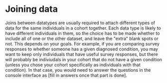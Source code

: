 # Joining data
Joins between datatypes are usually required to attach different types of data for the same individuals in a cohort together.
Each data type is likely to have different individuals in them, so the choice has to be made whether to include all of one or the other dataset, and leave the "extra" blank spots or not.
This depends on your goals.
For example, if you are comparing survey responses to whether someone has a given diagnosed condition, you may want to keep only individuals that have useful survey responses, but there will probably be indiviudals in your cohort that do not have a given condition (unless you chose your cohort specifically as individuals with that condition).
In that case, you would need to answer the questions in the console interface as [fill in answers once that part is done].

## 
